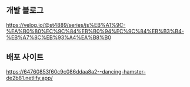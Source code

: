 ## 개발 블로그

https://velog.io/@st4889/series/js%EB%A1%9C-%EA%B0%80%EC%9C%84%EB%B0%94%EC%9C%84%EB%B3%B4-%EB%A7%8C%EB%93%A4%EA%B8%B0

## 배포 사이트

https://64760853f60c9c086ddaa8a2--dancing-hamster-de2b81.netlify.app/
